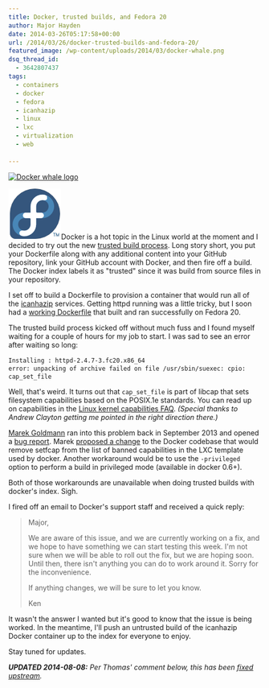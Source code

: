 ```yaml
---
title: Docker, trusted builds, and Fedora 20
author: Major Hayden
date: 2014-03-26T05:17:58+00:00
url: /2014/03/26/docker-trusted-builds-and-fedora-20/
featured_image: /wp-content/uploads/2014/03/docker-whale.png
dsq_thread_id:
  - 3642807437
tags:
  - containers
  - docker
  - fedora
  - icanhazip
  - linux
  - lxc
  - virtualization
  - web

---
```

[<img src="/wp-content/uploads/2014/03/docker-whale-150x150.png" alt="Docker whale logo" width="150" height="150" class="alignright size-thumbnail wp-image-4782" srcset="/wp-content/uploads/2014/03/docker-whale-150x150.png 150w, /wp-content/uploads/2014/03/docker-whale.png 256w" sizes="(max-width: 150px) 100vw, 150px" />][1]

[<img src="/wp-content/uploads/2012/01/fedorainfinity.png" alt="Fedora Infinity Logo" width="105" height="102" class="alignright size-full wp-image-2712" />][2]Docker is a hot topic in the Linux world at the moment and I decided to try out the new [trusted build process][3]. Long story short, you put your Dockerfile along with any additional content into your GitHub repository, link your GitHub account with Docker, and then fire off a build. The Docker index labels it as "trusted" since it was build from source files in your repository.

I set off to build a Dockerfile to provision a container that would run all of the [icanhazip][4] services. Getting httpd running was a little tricky, but I soon had a [working Dockerfile][5] that built and ran successfully on Fedora 20.

The trusted build process kicked off without much fuss and I found myself waiting for a couple of hours for my job to start. I was sad to see an error after waiting so long:

```
Installing : httpd-2.4.7-3.fc20.x86_64
error: unpacking of archive failed on file /usr/sbin/suexec: cpio: cap_set_file
```


Well, that's weird. It turns out that `cap_set_file` is part of libcap that sets filesystem capabilities based on the POSIX.1e standards. You can read up on capabilities in the [Linux kernel capabilities FAQ][6]. _(Special thanks to Andrew Clayton getting me pointed in the right direction there.)_

[Marek Goldmann][7] ran into this problem back in September 2013 and opened a [bug report][8]. Marek [proposed a change][9] to the Docker codebase that would remove setfcap from the list of banned capabilities in the LXC template used by docker. Another workaround would be to use the `-privileged` option to perform a build in privileged mode (available in docker 0.6+).

Both of those workarounds are unavailable when doing trusted builds with docker's index. Sigh.

I fired off an email to Docker's support staff and received a quick reply:

> Major,
>
> We are aware of this issue, and we are currently working on a fix, and we hope to have something we can start testing this week. I'm not sure when we will be able to roll out the fix, but we are hoping soon. Until then, there isn't anything you can do to work around it. Sorry for the inconvenience.
>
> If anything changes, we will be sure to let you know.
>
> Ken

It wasn't the answer I wanted but it's good to know that the issue is being worked. In the meantime, I'll push an untrusted build of the icanhazip Docker container up to the index for everyone to enjoy.

Stay tuned for updates.

_**UPDATED 2014-08-08:** Per Thomas' comment below, this has been [fixed upstream][10]._

 [1]: /wp-content/uploads/2014/03/docker-whale.png
 [2]: /wp-content/uploads/2012/01/fedorainfinity.png
 [3]: http://blog.docker.io/2013/11/introducing-trusted-builds/
 [4]: /icanhazip-com-faq/
 [5]: https://github.com/major/icanhaz/blob/master/docker/Dockerfile
 [6]: https://www.kernel.org/pub/linux/libs/security/linux-privs/kernel-2.2/capfaq-0.2.txt
 [7]: http://fedoraproject.org/wiki/User:Goldmann
 [8]: https://bugzilla.redhat.com/show_bug.cgi?id=1012952
 [9]: https://bugzilla.redhat.com/attachment.cgi?id=804061&action=diff
 [10]: https://github.com/docker/docker/pull/5930
